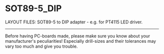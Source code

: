 
SOT89-5_DIP
===========

LAYOUT FILES: SOT89-5 to DIP adapter - e.g. for PT4115 LED driver.


---

Before having PC-boards made, please make sure you know about your manufacturer's peculiarities!
Especially drill-sizes and their tolerances may vary too much and give you trouble.

